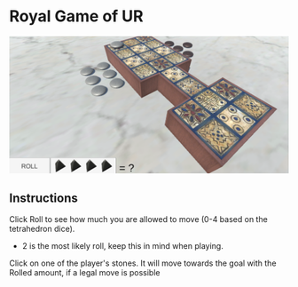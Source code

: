 # Royal Game of UR

![plot](./RoyalGameOfUr.png)

## Instructions

Click Roll to see how much you are allowed to move (0-4 based on the tetrahedron dice).
* 2 is the most likely roll, keep this in mind when playing.

Click on one of the player's stones. It will move towards the goal with the Rolled amount, if a legal move is possible 

